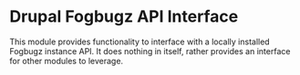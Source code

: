 # Drupal Fogbugz API Interface
This module provides functionality to interface with a locally installed Fogbugz instance API. It does nothing in itself, rather provides an interface for other modules to leverage.
